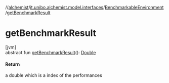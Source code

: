 //[alchemist](../../../index.md)/[it.unibo.alchemist.model.interfaces](../index.md)/[BenchmarkableEnvironment](index.md)/[getBenchmarkResult](get-benchmark-result.md)

# getBenchmarkResult

[jvm]\
abstract fun [getBenchmarkResult](get-benchmark-result.md)(): [Double](https://kotlinlang.org/api/latest/jvm/stdlib/kotlin/-double/index.html)

#### Return

a double which is a index of the performances
